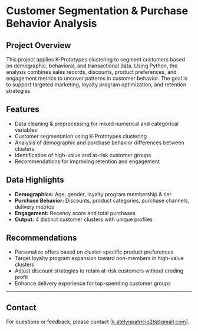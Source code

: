 # Customer Segmentation & Purchase Behavior Analysis

## Project Overview  
This project applies K-Prototypes clustering to segment customers based on demographic, behavioral, and transactional data. Using Python, the analysis combines sales records, discounts, product preferences, and engagement metrics to uncover patterns in customer behavior. The goal is to support targeted marketing, loyalty program optimization, and retention strategies.

## Features  
- Data cleaning & preprocessing for mixed numerical and categorical variables  
- Customer segmentation using K-Prototypes clustering  
- Analysis of demographic and purchase behavior differences between clusters  
- Identification of high-value and at-risk customer groups  
- Recommendations for improving retention and engagement  

## Data Highlights  
- **Demographics:** Age, gender, loyalty program membership & tier  
- **Purchase Behavior:** Discounts, product categories, purchase channels, delivery metrics  
- **Engagement:** Recency score and total purchases  
- **Output:** 4 distinct customer clusters with unique profiles  

## Recommendations  
- Personalize offers based on cluster-specific product preferences  
- Target loyalty program expansion toward non-members in high-value clusters  
- Adjust discount strategies to retain at-risk customers without eroding profit  
- Enhance delivery experience for top-spending customer groups
  
---

## Contact  
For questions or feedback, please contact [k.atelynpatricio26@gmail.com].
